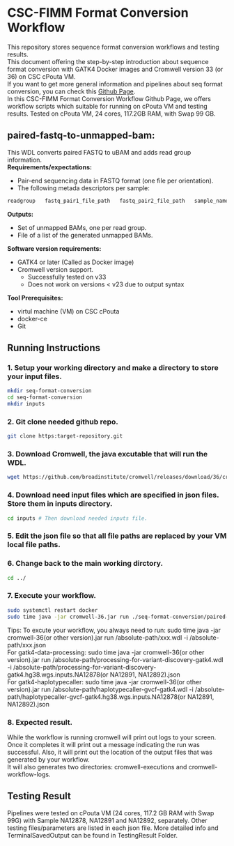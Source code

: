 # CSC-FIMM Format Conversion Workflow
This repository stores sequence format conversion workflows and testing results.   
This document offering the step-by-step introduction about sequence format conversion with GATK4 Docker images and Cromwell version 33 (or 36) on CSC cPouta VM.  
If you want to get more general information and pipelines about seq format conversion, you can check this [Github Page](https://github.com/gatk-workflows/seq-format-conversion).  
In this CSC-FIMM Format Conversion Workflow Github Page, we offers workflow scripts which suitable for running on cPouta VM and testing results. Tested on cPouta VM, 24 cores, 117.2GB RAM, with Swap 99 GB.  
## **paired-fastq-to-unmapped-bam:**
This WDL converts paired FASTQ to uBAM and adds read group information.  
**Requirements/expectations:**
  * Pair-end sequencing data in FASTQ format (one file per orientation).  
  * The following metada descriptors per sample:   
  ```bash
  readgroup   fastq_pair1_file_path   fastq_pair2_file_path   sample_name   library_name   platform_unit   run_date   platform_name   sequecing_center
  ```
**Outputs:**  
  * Set of unmapped BAMs, one per read group.  
  * File of a list of the generated unmapped BAMs.  

**Software version requirements:**  
  * GATK4 or later (Called as Docker image)  
  * Cromwell version support.  
    * Successfully tested on v33
    * Does not work on versions < v23 due to output syntax  

**Tool Prerequisites:**  
  * virtul machine (VM) on CSC cPouta
  * docker-ce
  * Git
## Running Instructions
### 1. Setup your working directory and make a directory to store your input files.
```bash
mkdir seq-format-conversion
cd seq-format-conversion
mkdir inputs
```
### 2. Git clone needed github repo.
```bash
git clone https:target-repository.git
```
### 3. Download Cromwell, the java excutable that will run the WDL.
```bash
wget https://github.com/broadinstitute/cromwell/releases/download/36/cromwell-36.jar #I successfully tested this with cromwell v33 on my own CSC VM, if you want to use the same one: wget https://github.com/broadinstitute/cromwell/releases/download/33/cromwell-33.jar
```
### 4. Download need input files which are specified in json files. Store them in inputs directory.   
```bash
cd inputs # Then download needed inputs file.
```
### 5. Edit the json file so that all file paths are replaced by your VM local file paths.
### 6. Change back to the main working dirctory.
```bash
cd ../
```
### 7. Execute your workflow.  
```bash
sudo systemctl restart docker
sudo time java -jar cromwell-36.jar run ./seq-format-conversion/paired-fastq-to-unmapped-bam.wdl -i ./seq-format-conversion/paired-fastq-to-unmapped-bam.inputs.json # "time" is optional for monitoring.
```
Tips: To excute your workflow, you always need to run: sudo time java -jar cromwell-36(or other version).jar run /absolute-path/xxx.wdl -i /absolute-path/xxx.json   
For gatk4-data-processing: sudo time java -jar cromwell-36(or other version).jar run /absolute-path/processing-for-variant-discovery-gatk4.wdl -i /absolute-path/processing-for-variant-discovery-gatk4.hg38.wgs.inputs.NA12878(or NA12891, NA12892).json   
For gatk4-haplotypecaller: sudo time java -jar cromwell-36(or other version).jar run /absolute-path/haplotypecaller-gvcf-gatk4.wdl -i /absolute-path/haplotypecaller-gvcf-gatk4.hg38.wgs.inputs.NA12878(or NA12891, NA12892).json   
### 8. Expected result.   
While the workflow is running cromwell will print out logs to your screen. Once it completes it will print out a message indicating the run was successful. Also, it will print out the location of the output files that was generated by your workflow.      
It will also generates two directories: cromwell-executions and cromwell-workflow-logs.   
## Testing Result
Pipelines were tested on cPouta VM (24 cores, 117.2 GB RAM with Swap 99G) with Sample NA12878, NA12891 and NA12892, separately. Other testing files/parameters are listed in each json file. More detailed info and TerminalSavedOutput can be found in TestingResult Folder.
